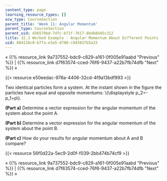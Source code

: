 ```yaml
---
content_type: page
learning_resource_types: []
ocw_type: CourseSection
parent_title: 'Week 11: Angular Momentum'
parent_type: CourseSection
parent_uid: d36579bd-7dfc-b71f-7617-8b4b8d45c312
title: 32.3 Worked Example - Angular Momentum About Different Points
uid: 884110c0-b77a-e3a5-d780-c9d382fb5a33
---
```


« {{% resource_link 9a737552-bdc9-c829-a161-0f005e91aabd "Previous" %}} | {{% resource_link d7f63574-cced-76f6-9437-a22b7fb74dfb "Next" %}} »

{{< resource e50eedac-976a-4406-32cd-4f9a13bdf993 >}}

Two identical particles form a system. At the instant shown in the figure the particles have equal and opposite momentums: \\(\\displaystyle p\_2=- p\_1=p\\).

**(Part a)** Determine a vector expression for the angular momentum of the system about the point A.

**(Part b)** Determine a vector expression for the angular momentum of the system about the point B.

**(Part c)** How do your results for angular momentum about A and B compare?

{{< resource 56f0d22a-5ec9-2d0f-f039-2bb474b74cf9 >}}

« {{% resource_link 9a737552-bdc9-c829-a161-0f005e91aabd "Previous" %}} | {{% resource_link d7f63574-cced-76f6-9437-a22b7fb74dfb "Next" %}} »